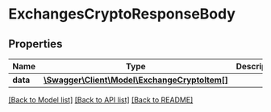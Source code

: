 # ExchangesCryptoResponseBody

## Properties
Name | Type | Description | Notes
------------ | ------------- | ------------- | -------------
**data** | [**\Swagger\Client\Model\ExchangeCryptoItem[]**](ExchangeCryptoItem.md) |  | [optional] 

[[Back to Model list]](../../README.md#documentation-for-models) [[Back to API list]](../../README.md#documentation-for-api-endpoints) [[Back to README]](../../README.md)

